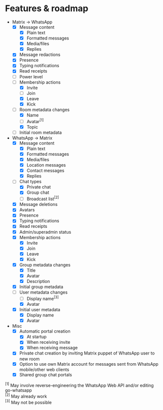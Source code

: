 # Features & roadmap
* Matrix → WhatsApp
  * [x] Message content
    * [x] Plain text
    * [x] Formatted messages
    * [x] Media/files
    * [x] Replies
  * [x] Message redactions
  * [x] Presence
  * [x] Typing notifications
  * [x] Read receipts
  * [ ] Power level
  * [ ] Membership actions
    * [x] Invite
    * [ ] Join
    * [x] Leave
    * [x] Kick
  * [ ] Room metadata changes
    * [x] Name
    * [ ] Avatar<sup>[1]</sup>
    * [x] Topic
  * [ ] Initial room metadata
* WhatsApp → Matrix
  * [x] Message content
    * [x] Plain text
    * [x] Formatted messages
    * [x] Media/files
    * [x] Location messages
    * [x] Contact messages
    * [x] Replies
  * [ ] Chat types
    * [x] Private chat
    * [x] Group chat
    * [ ] Broadcast list<sup>[2]</sup>
  * [x] Message deletions
  * [x] Avatars
  * [x] Presence
  * [x] Typing notifications
  * [x] Read receipts
  * [x] Admin/superadmin status
  * [x] Membership actions
    * [x] Invite
    * [x] Join
    * [x] Leave
    * [x] Kick
  * [x] Group metadata changes
    * [x] Title
    * [x] Avatar
    * [x] Description
  * [x] Initial group metadata
  * [ ] User metadata changes
    * [ ] Display name<sup>[3]</sup>
    * [x] Avatar
  * [x] Initial user metadata
    * [x] Display name
    * [x] Avatar
* Misc
  * [x] Automatic portal creation
    * [x] At startup
    * [x] When receiving invite
    * [x] When receiving message
  * [x] Private chat creation by inviting Matrix puppet of WhatsApp user to new room
  * [x] Option to use own Matrix account for messages sent from WhatsApp mobile/other web clients
  * [x] Shared group chat portals

<sup>[1]</sup> May involve reverse-engineering the WhatsApp Web API and/or editing go-whatsapp  
<sup>[2]</sup> May already work  
<sup>[3]</sup> May not be possible  

